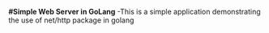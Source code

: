 **#Simple Web Server in GoLang**
-This is a simple application demonstrating the use of net/http package in golang

